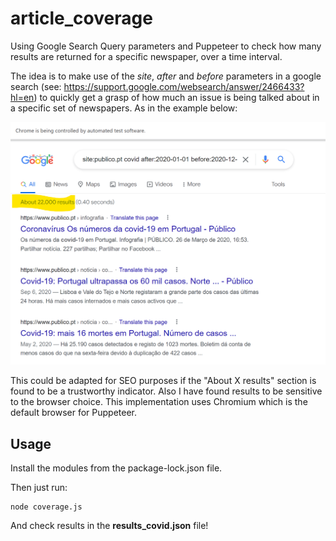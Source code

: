 # article_coverage
Using Google Search Query parameters and Puppeteer to check how many results are returned for a specific newspaper, over a time interval.

The idea is to make use of the *site*, *after* and *before* parameters in a google search (see: https://support.google.com/websearch/answer/2466433?hl=en) to quickly get a grasp of how much an issue is being talked about in a specific set of newspapers. As in the example below:

<img src="about_x_results.png"></img>

This could be adapted for SEO purposes if the "About X results" section is found to be a trustworthy indicator. Also I have found results to be sensitive to the browser choice. This implementation uses Chromium which is the default browser for Puppeteer.


## Usage

Install the modules from the package-lock.json file.

Then just run:

```
node coverage.js
```

And check results in the **results_covid.json** file!